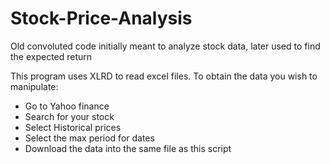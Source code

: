 # Stock-Price-Analysis
Old convoluted code initially meant to analyze stock data, later used to find the expected return

This program uses XLRD to read excel files. To obtain the data you wish to manipulate:
  - Go to Yahoo finance
  - Search for your stock
  - Select Historical prices
  - Select the max period for dates
  - Download the data into the same file as this script
